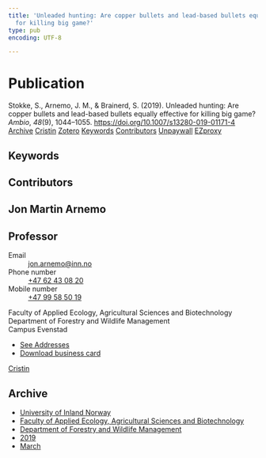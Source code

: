 ```yaml
---
title: 'Unleaded hunting: Are copper bullets and lead-based bullets equally effective
  for killing big game?'
type: pub
encoding: UTF-8

---
```

<h1>Publication</h1>
<article id="csl-bib-container-7BUA747F" class="csl-bib-container">
  <div class="csl-bib-body"> <div class="csl-entry">Stokke, S., Arnemo, J. M., &#38; Brainerd, S. (2019). Unleaded hunting: Are copper bullets and lead-based bullets equally effective for killing big game? <i>Ambio</i>, <i>48</i>(9), 1044–1055. <a href="https://doi.org/10.1007/s13280-019-01171-4">https://doi.org/10.1007/s13280-019-01171-4</a></div> </div>
  <div class="csl-bib-buttons">
    <a href="#taxonomy-article-7BUA747F" alt="archive" class="csl-bib-button">Archive</a>
    <a href="https://app.cristin.no/results/show.jsf?id=1688508" alt="Cristin" class="csl-bib-button">Cristin</a>
    <a href="http://zotero.org/groups/5881554/items/7BUA747F" alt="Zotero" class="csl-bib-button">Zotero</a>
    <a href="#keywords-article-7BUA747F" alt="keywords" class="csl-bib-button">Keywords</a>
    <a href="#contributors-article-7BUA747F" alt="contributors" class="csl-bib-button">Contributors</a>
    <a href="https://www.ncbi.nlm.nih.gov/pmc/articles/PMC6675831" alt="Unpaywall" class="csl-bib-button">Unpaywall</a>
    <a href="https://www.ncbi.nlm.nih.gov/pmc/articles/PMC6675831" alt="EZproxy" class="csl-bib-button">EZproxy</a>
  </div>
  <div id="csl-bib-meta-container-7BUA747F"></div>
</article>
<div id="csl-bib-meta-7BUA747F" class="csl-bib-meta">
  <article id="keywords-article-7BUA747F" class="keywords-article">
    <h1>Keywords</h1>
    
  </article>
  <article id="contributors-article-7BUA747F" class="contributors-article">
    <h1>Contributors</h1>
    <div class="personas"> <div class="vrtx-hinn-person-card"> <div class="photo"> <i class="lar la-user-circle missing-person"></i> </div> <div class="info"> <hgroup><h1>Jon Martin Arnemo</h1> <h2>Professor</h2> </hgroup><dl> <dt>Email</dt> <dd> <a href="mailto:jon.arnemo@inn.no">jon.arnemo@inn.no</a> </dd> <dt>Phone number</dt> <dd><a href="tel:+4762430820"> +47 62 43 08 20 </a></dd> <dt>Mobile number</dt> <dd><a href="tel:+4799585019"> +47 99 58 50 19 </a></dd> </dl> <p> Faculty of Applied Ecology, Agricultural Sciences and Biotechnology<br> Department of Forestry and Wildlife Management<br> Campus Evenstad </p> <ul class="vrtx-hinn-links"> <li><a href="https://www.inn.no/english/find-an-employee/jon-arnemo.html#vrtx-hinn-addresses">See Addresses</a></li> <li><a href="https://www.inn.no/english/find-an-employee/jon-arnemo.html?vrtx=vcf">Download business card</a></li> </ul> </div> </div> <a href="https://app.cristin.no/persons/show.jsf?id=328246" alt="Cristin URL" class="personas-cristin">Cristin</a> </div>
  </article>
  <article id="taxonomy-article-7BUA747F" class="taxonomy-article">
    <h1>Archive</h1>
    <ul>
      <li>
        <a href="/en/archive/?key=3DCRN523">University of Inland Norway</a>
      </li>
      <li>
        <a href="/en/archive/?key=T77LXH6D">Faculty of Applied Ecology, Agricultural Sciences and Biotechnology</a>
      </li>
      <li>
        <a href="/en/archive/?key=7TRARPE3">Department of Forestry and Wildlife Management</a>
      </li>
      <li>
        <a href="/en/archive/?key=MXEW8QDW">2019</a>
      </li>
      <li>
        <a href="/en/archive/?key=EE4CQCKH">March</a>
      </li>
    </ul>
  </article>
</div>
